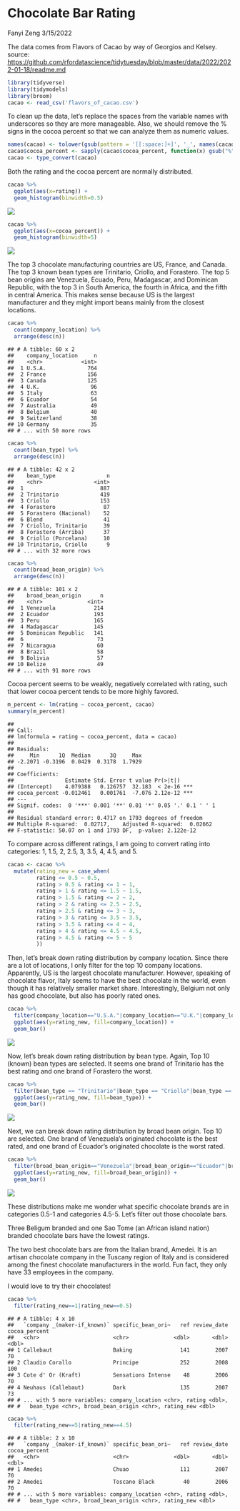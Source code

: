 Chocolate Bar Rating
================
Fanyi Zeng
3/15/2022

The data comes from Flavors of Cacao by way of Georgios and Kelsey.
source:
<https://github.com/rfordatascience/tidytuesday/blob/master/data/2022/2022-01-18/readme.md>

``` r
library(tidyverse)
library(tidymodels)
library(broom)
cacao <- read_csv('flavors_of_cacao.csv')
```

To clean up the data, let’s replace the spaces from the variable names
with underscores so they are more manageable. Also, we should remove the
% signs in the cocoa percent so that we can analyze them as numeric
values.

``` r
names(cacao) <- tolower(gsub(pattern = '[[:space:]+]', '_', names(cacao)))
cacao$cocoa_percent <- sapply(cacao$cocoa_percent, function(x) gsub("%", "", x))
cacao <- type_convert(cacao)
```

Both the rating and the cocoa percent are normally distributed.

``` r
cacao %>%
  ggplot(aes(x=rating)) + 
  geom_histogram(binwidth=0.5)
```

![](Chocolate-Bar-Rating_files/figure-gfm/dist-1.png)<!-- -->

``` r
cacao %>%
  ggplot(aes(x=cocoa_percent)) + 
  geom_histogram(binwidth=5)
```

![](Chocolate-Bar-Rating_files/figure-gfm/dist-2.png)<!-- -->

The top 3 chocolate manufacturing countries are US, France, and Canada.
The top 3 known bean types are Trinitario, Criollo, and Forastero. The
top 5 bean origins are Venezuela, Ecuado, Peru, Madagascar, and
Dominican Republic, with the top 3 in South America, the fourth in
Africa, and the fifth in central America. This makes sense because US is
the largest manufacturer and they might import beans mainly from the
closest locations.

``` r
cacao %>%
  count(company_location) %>%
  arrange(desc(n))
```

    ## # A tibble: 60 x 2
    ##    company_location     n
    ##    <chr>            <int>
    ##  1 U.S.A.             764
    ##  2 France             156
    ##  3 Canada             125
    ##  4 U.K.                96
    ##  5 Italy               63
    ##  6 Ecuador             54
    ##  7 Australia           49
    ##  8 Belgium             40
    ##  9 Switzerland         38
    ## 10 Germany             35
    ## # ... with 50 more rows

``` r
cacao %>%
  count(bean_type) %>%
  arrange(desc(n))
```

    ## # A tibble: 42 x 2
    ##    bean_type                n
    ##    <chr>                <int>
    ##  1                        887
    ##  2 Trinitario             419
    ##  3 Criollo                153
    ##  4 Forastero               87
    ##  5 Forastero (Nacional)    52
    ##  6 Blend                   41
    ##  7 Criollo, Trinitario     39
    ##  8 Forastero (Arriba)      37
    ##  9 Criollo (Porcelana)     10
    ## 10 Trinitario, Criollo      9
    ## # ... with 32 more rows

``` r
cacao %>%
  count(broad_bean_origin) %>%
  arrange(desc(n))
```

    ## # A tibble: 101 x 2
    ##    broad_bean_origin      n
    ##    <chr>              <int>
    ##  1 Venezuela            214
    ##  2 Ecuador              193
    ##  3 Peru                 165
    ##  4 Madagascar           145
    ##  5 Dominican Republic   141
    ##  6                       73
    ##  7 Nicaragua             60
    ##  8 Brazil                58
    ##  9 Bolivia               57
    ## 10 Belize                49
    ## # ... with 91 more rows

Cocoa percent seems to be weakly, negatively correlated with rating,
such that lower cocoa percent tends to be more highly favored.

``` r
m_percent <- lm(rating ~ cocoa_percent, cacao)
summary(m_percent)
```

    ## 
    ## Call:
    ## lm(formula = rating ~ cocoa_percent, data = cacao)
    ## 
    ## Residuals:
    ##     Min      1Q  Median      3Q     Max 
    ## -2.2071 -0.3196  0.0429  0.3178  1.7929 
    ## 
    ## Coefficients:
    ##                Estimate Std. Error t value Pr(>|t|)    
    ## (Intercept)    4.079388   0.126757  32.183  < 2e-16 ***
    ## cocoa_percent -0.012461   0.001761  -7.076 2.12e-12 ***
    ## ---
    ## Signif. codes:  0 '***' 0.001 '**' 0.01 '*' 0.05 '.' 0.1 ' ' 1
    ## 
    ## Residual standard error: 0.4717 on 1793 degrees of freedom
    ## Multiple R-squared:  0.02717,    Adjusted R-squared:  0.02662 
    ## F-statistic: 50.07 on 1 and 1793 DF,  p-value: 2.122e-12

To compare across different ratings, I am going to convert rating into
categories: 1, 1.5, 2, 2.5, 3, 3.5, 4, 4.5, and 5.

``` r
cacao <- cacao %>%
  mutate(rating_new = case_when(
         rating <= 0.5 ~ 0.5,
         rating > 0.5 & rating <= 1 ~ 1,
         rating > 1 & rating <= 1.5 ~ 1.5,
         rating > 1.5 & rating <= 2 ~ 2,
         rating > 2 & rating <= 2.5 ~ 2.5,
         rating > 2.5 & rating <= 3 ~ 3,
         rating > 3 & rating <= 3.5 ~ 3.5,
         rating > 3.5 & rating <= 4 ~ 4,
         rating > 4 & rating <= 4.5 ~ 4.5,
         rating > 4.5 & rating <= 5 ~ 5
         ))
```

Then, let’s break down rating distribution by company location. Since
there are a lot of locations, I only filter for the top 10 company
locations. Apparently, US is the largest chocolate manufacturer.
However, speaking of chocolate flavor, Italy seems to have the best
chocolate in the world, even though it has relatively smaller market
share. Interestingly, Belgium not only has good chocolate, but also has
poorly rated ones.

``` r
cacao %>%
  filter(company_location=="U.S.A."|company_location=="U.K."|company_location=="Italy"|company_location=="Canada"|company_location== "France" |company_location== "Ecuador"|company_location== "Australia"|company_location== "Germany"|company_location== "Belgium"|company_location== "Switzerland") %>%
  ggplot(aes(y=rating_new, fill=company_location)) +
  geom_bar()
```

![](Chocolate-Bar-Rating_files/figure-gfm/plot2-1.png)<!-- -->

Now, let’s break down rating distribution by bean type. Again, Top 10
(known) bean types are selected. It seems one brand of Trinitario has
the best rating and one brand of Forastero the worst.

``` r
cacao %>%
  filter(bean_type == "Trinitario"|bean_type == "Criollo"|bean_type == "Forastero"|bean_type == "Forastero (Nacional)"|bean_type == "Blend"|bean_type == "Criollo, Trinitario"|bean_type == "Forastero (Arriba)"|bean_type == "Criollo (Porcelana)"|bean_type == "Trinitario, Criollo"|bean_type == "Forastero (Parazinho)") %>%
  ggplot(aes(y=rating_new, fill=bean_type)) +
  geom_bar()
```

![](Chocolate-Bar-Rating_files/figure-gfm/plot3-1.png)<!-- -->

Next, we can break down rating distribution by broad bean origin. Top 10
are selected. One brand of Venezuela’s originated chocolate is the best
rated, and one brand of Ecuador’s originated chocolate is the worst
rated.

``` r
cacao %>%
  filter(broad_bean_origin=="Venezuela"|broad_bean_origin=="Ecuador"|broad_bean_origin=="Peru"|broad_bean_origin=="Madagascar"|broad_bean_origin=="Dominican Republic"|broad_bean_origin=="Nicaragua"|broad_bean_origin=="Brazil"|broad_bean_origin=="Bolivia"|broad_bean_origin=="Belize"|broad_bean_origin=="Papua New Guinea") %>%
  ggplot(aes(y=rating_new, fill=broad_bean_origin)) +
  geom_bar()
```

![](Chocolate-Bar-Rating_files/figure-gfm/plot4-1.png)<!-- -->

These distributions make me wonder what specific chocolate brands are in
categories 0.5-1 and categories 4.5-5. Let’s filter out those chocolate
bars.

Three Beligum branded and one Sao Tome (an African island nation)
branded chocolate bars have the lowest ratings.

The two best chocolate bars are from the Italian brand, Amedei. It is an
artisan chocolate company in the Tuscany region of Italy and is
considered among the finest chocolate manufacturers in the world. Fun
fact, they only have 33 employees in the company.

I would love to try their chocolates!

``` r
cacao %>%
  filter(rating_new==1|rating_new==0.5)
```

    ## # A tibble: 4 x 10
    ##   `company _(maker-if_known)` specific_bean_ori~   ref review_date cocoa_percent
    ##   <chr>                       <chr>              <dbl>       <dbl>         <dbl>
    ## 1 Callebaut                   Baking               141        2007            70
    ## 2 Claudio Corallo             Principe             252        2008           100
    ## 3 Cote d' Or (Kraft)          Sensations Intense    48        2006            70
    ## 4 Neuhaus (Callebaut)         Dark                 135        2007            73
    ## # ... with 5 more variables: company_location <chr>, rating <dbl>,
    ## #   bean_type <chr>, broad_bean_origin <chr>, rating_new <dbl>

``` r
cacao %>%
  filter(rating_new==5|rating_new==4.5)
```

    ## # A tibble: 2 x 10
    ##   `company _(maker-if_known)` specific_bean_ori~   ref review_date cocoa_percent
    ##   <chr>                       <chr>              <dbl>       <dbl>         <dbl>
    ## 1 Amedei                      Chuao                111        2007            70
    ## 2 Amedei                      Toscano Black         40        2006            70
    ## # ... with 5 more variables: company_location <chr>, rating <dbl>,
    ## #   bean_type <chr>, broad_bean_origin <chr>, rating_new <dbl>
